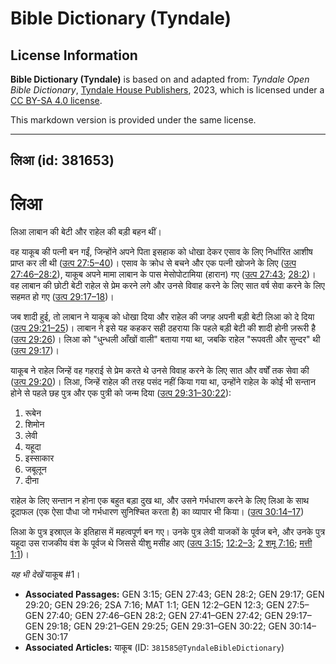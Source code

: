 # Bible Dictionary (Tyndale)

## License Information

**Bible Dictionary (Tyndale)** is based on and adapted from: _Tyndale Open Bible Dictionary_, [Tyndale House Publishers](https://tyndaleopenresources.com/), 2023, which is licensed under a [CC BY-SA 4.0 license](https://creativecommons.org/licenses/by-sa/4.0/legalcode.en).

This markdown version is provided under the same license.



--------------------------------

## लिआ (id: 381653)

लिआ
===

लिआ लाबान की बेटी और राहेल की बड़ी बहन थीं।

वह याकूब की पत्नी बन गईं, जिन्होंने अपने पिता इसहाक को धोखा देकर एसाव के लिए निर्धारित आशीष प्राप्त कर ली थी ([उत्प 27:5–40](https://ref.ly/Gen27:5-Gen27:40))। एसाव के क्रोध से बचने और एक पत्नी खोजने के लिए ([उत्प 27:46–28:2](https://ref.ly/Gen27:46-Gen28:2)), याकूब अपने मामा लाबान के पास मेसोपोटामिया (हारान) गए ([उत्प 27:43](https://ref.ly/Gen27:43); [28:2](https://ref.ly/Gen28:2))। वह लाबान की छोटी बेटी राहेल से प्रेम करने लगे और उनसे विवाह करने के लिए सात वर्ष सेवा करने के लिए सहमत हो गए ([उत्प 29:17–18](https://ref.ly/Gen29:17-Gen29:18))।

जब शादी हुई, तो लाबान ने याकूब को धोखा दिया और राहेल की जगह अपनी बड़ी बेटी लिआ को दे दिया ([उत्प 29:21–25](https://ref.ly/Gen29:21-Gen29:25))। लाबान ने इसे यह कहकर सही ठहराया कि पहले बड़ी बेटी की शादी होनी ज़रूरी है ([उत्प 29:26](https://ref.ly/Gen29:26))। लिआ को "धुन्धली आँखों वाली" बताया गया था, जबकि राहेल "रूपवती और सुन्दर" थी ([उत्प 29:17](https://ref.ly/Gen29:17))।

याकूब ने राहेल जिन्हें वह गहराई से प्रेम करते थे उनसे विवाह करने के लिए सात और वर्षों तक सेवा की ([उत्प 29:20](https://ref.ly/Gen29:20))। लिआ, जिन्हें राहेल की तरह पसंद नहीं किया गया था, उन्होंने राहेल के कोई भी सन्तान होने से पहले छह पुत्र और एक पुत्री को जन्म दिया ([उत्प 29:31–30:22](https://ref.ly/Gen29:31-Gen30:22)):

1. रूबेन
2. शिमोन
3. लेवी
4. यहूदा
5. इस्साकार
6. जबूलून
7. दीना

राहेल के लिए सन्तान न होना एक बहुत बड़ा दुख था, और उसने गर्भधारण करने के लिए लिआ के साथ दूदाफल (एक ऐसा पौधा जो गर्भधारण सुनिश्चित करता है) का व्यापार भी किया। ([उत्प 30:14–17](https://ref.ly/Gen30:14-Gen30:17))

लिआ के पुत्र इस्राएल के इतिहास में महत्वपूर्ण बन गए। उनके पुत्र लेवी याजकों के पूर्वज बने, और उनके पुत्र यहूदा उस राजकीय वंश के पूर्वज थे जिससे यीशु मसीह आए ([उत्प 3:15](https://ref.ly/Gen3:15); [12:2–3](https://ref.ly/Gen12:2-Gen12:3); [2 शमू 7:16](https://ref.ly/2Sam7:16); [मत्ती 1:1](https://ref.ly/Matt1:1))।

*यह भी देखें* याकूब \#1।

* **Associated Passages:** GEN 3:15; GEN 27:43; GEN 28:2; GEN 29:17; GEN 29:20; GEN 29:26; 2SA 7:16; MAT 1:1; GEN 12:2–GEN 12:3; GEN 27:5–GEN 27:40; GEN 27:46–GEN 28:2; GEN 27:41–GEN 27:42; GEN 29:17–GEN 29:18; GEN 29:21–GEN 29:25; GEN 29:31–GEN 30:22; GEN 30:14–GEN 30:17
* **Associated Articles:** याकूब (ID: `381585@TyndaleBibleDictionary`)

